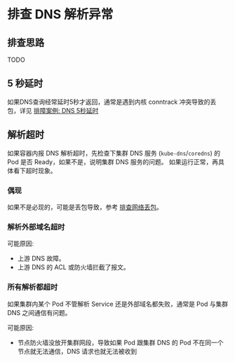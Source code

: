 # 排查 DNS 解析异常

## 排查思路

TODO

## 5 秒延时

如果DNS查询经常延时5秒才返回，通常是遇到内核 conntrack 冲突导致的丢包，详见 [排障案例: DNS 5秒延时](../cases/network/dns-lookup-5s-delay.md)

## 解析超时

如果容器内报 DNS 解析超时，先检查下集群 DNS 服务 (`kube-dns`/`coredns`) 的 Pod 是否 Ready，如果不是，说明集群 DNS 服务的问题。 如果运行正常，再具体看下超时现象。

### 偶现

如果不是必现的，可能是丢包导致，参考 [排查网络丢包](packet-loss.md)。

### 解析外部域名超时

可能原因:

* 上游 DNS 故障。
* 上游 DNS 的 ACL 或防火墙拦截了报文。

### 所有解析都超时

如果集群内某个 Pod 不管解析 Service 还是外部域名都失败，通常是 Pod 与集群 DNS 之间通信有问题。

可能原因:

* 节点防火墙没放开集群网段，导致如果 Pod 跟集群 DNS 的 Pod 不在同一个节点就无法通信，DNS 请求也就无法被收到
